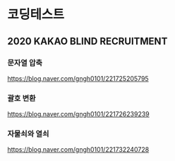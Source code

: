 # 코딩테스트

## 2020 KAKAO BLIND RECRUITMENT

### 문자열 압축 

https://blog.naver.com/gngh0101/221725205795

### 괄호 변환 

https://blog.naver.com/gngh0101/221726239239

### 자물쇠와 열쇠 

https://blog.naver.com/gngh0101/221732240728


